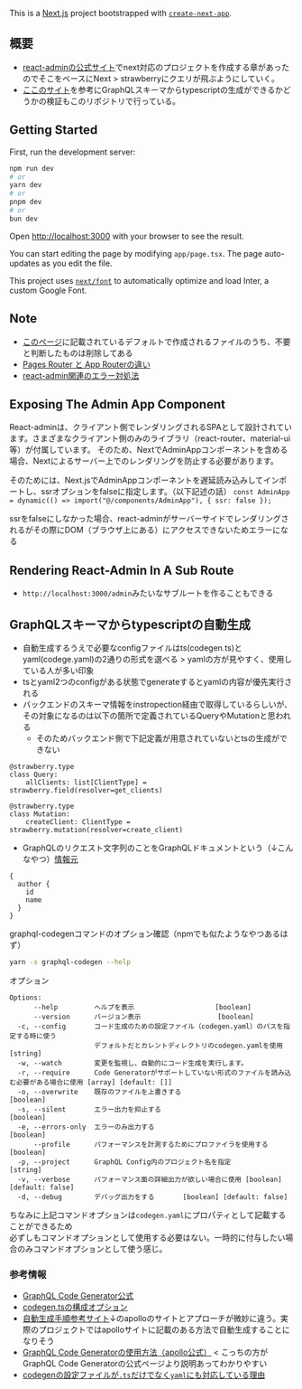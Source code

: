 This is a [Next.js](https://nextjs.org/) project bootstrapped with [`create-next-app`](https://github.com/vercel/next.js/tree/canary/packages/create-next-app).

## 概要
- [react-adminの公式サイト](https://marmelab.com/react-admin/NextJs.html)でnext対応のプロジェクトを作成する章があったのでそこをベースにNext > strawberryにクエリが飛ぶようにしていく。
- [ここのサイト](https://maku.blog/p/n2k2hxd/)を参考にGraphQLスキーマからtypescriptの生成ができるかどうかの検証もこのリポジトリで行っている。


## Getting Started

First, run the development server:

```bash
npm run dev
# or
yarn dev
# or
pnpm dev
# or
bun dev
```

Open [http://localhost:3000](http://localhost:3000) with your browser to see the result.

You can start editing the page by modifying `app/page.tsx`. The page auto-updates as you edit the file.

This project uses [`next/font`](https://nextjs.org/docs/basic-features/font-optimization) to automatically optimize and load Inter, a custom Google Font.

## Note

- [このページ](https://zenn.dev/a_da_chi/articles/181ea4ccc39580)に記載されているデフォルトで作成されるファイルのうち、不要と判断したものは削除してある
- [Pages Router と App Routerの違い](https://qiita.com/Yasushi-Mo/items/865a8d6e1a063058d702)
- [react-admin関連のエラー対処法](https://github.com/imakyo97/python_catch_up/blob/main/python-catch-up/docs/react_admin.md)

## Exposing The Admin App Component

React-adminは、クライアント側でレンダリングされるSPAとして設計されています。さまざまなクライアント側のみのライブラリ（react-router、material-ui等）が付属しています。
そのため、NextでAdminAppコンポーネントを含める場合、Nextによるサーバー上でのレンダリングを防止する必要があります。

そのためには、Next.jsでAdminAppコンポーネントを遅延読み込みしてインポートし、ssrオプションをfalseに指定します。（以下記述の話）
`const AdminApp = dynamic(() => import("@/components/AdminApp"), { ssr: false });`

ssrをfalseにしなかった場合、react-adminがサーバーサイドでレンダリングされるがその際にDOM（ブラウザ上にある）にアクセスできないためエラーになる

## Rendering React-Admin In A Sub Route

- `http://localhost:3000/admin`みたいなサブルートを作ることもできる

## GraphQLスキーマからtypescriptの自動生成

- 自動生成するうえで必要なconfigファイルはts(codegen.ts)とyaml(codege.yaml)の2通りの形式を選べる > yamlの方が見やすく、使用している人が多い印象
- tsとyaml2つのconfigがある状態でgenerateするとyamlの内容が優先実行される
- バックエンドのスキーマ情報をinstropection経由で取得しているらしいが、その対象になるのは以下の箇所で定義されているQueryやMutationと思われる
  - そのためバックエンド側で下記定義が用意されていないとtsの生成ができない

```
@strawberry.type
class Query:
    allClients: list[ClientType] = strawberry.field(resolver=get_clients)

@strawberry.type
class Mutation:
    createClient: ClientType = strawberry.mutation(resolver=create_client)
```

- GraphQLのリクエスト文字列のことをGraphQLドキュメントという（↓こんなやつ）[情報元](https://hasura.io/learn/ja/graphql/intro-graphql/core-concepts/)
```
{
  author {
    id
    name
  }
}
```

graphql-codegenコマンドのオプション確認（npmでも似たようなやつあるはず）
```sh
yarn -s graphql-codegen --help
```

オプション
```
Options:
      --help         ヘルプを表示                    [boolean]
      --version      バージョン表示                   [boolean]
  -c, --config       コード生成のための設定ファイル（codegen.yaml）のパスを指定する時に使う
                     デフォルトだとカレントディレクトリのcodegen.yamlを使用  [string]
  -w, --watch        変更を監視し、自動的にコード生成を実行します。
  -r, --require      Code Generatorがサポートしていない形式のファイルを読み込む必要がある場合に使用 [array] [default: []]
  -o, --overwrite    既存のファイルを上書きする                         [boolean]
  -s, --silent       エラー出力を抑止する                        [boolean]
  -e, --errors-only  エラーのみ出力する                                 [boolean]
      --profile      パフォーマンスを計測するためにプロファイラを使用する               [boolean]
  -p, --project      GraphQL Config内のプロジェクト名を指定                [string]
  -v, --verbose      パフォーマンス面の詳細出力が欲しい場合に使用 [boolean] [default: false]
  -d, --debug        デバッグ出力をする       [boolean] [default: false]
```

ちなみに上記コマンドオプションは`codegen.yaml`にプロパティとして記載することができるため<br>
必ずしもコマンドオプションとして使用する必要はない。一時的に付与したい場合のみコマンドオプションとして使う感じ。

### 参考情報
- [GraphQL Code Generator公式](https://the-guild.dev/graphql/codegen/docs/getting-started)
- [codegen.tsの構成オプション](https://the-guild.dev/graphql/codegen/docs/config-reference/codegen-config)
- [自動生成手順参考サイト](https://qiita.com/yoshii0110/items/b461e608dc0cff78982e)↓のapolloのサイトとアプローチが微妙に違う。実際のプロジェクトではapolloサイトに記載のある方法で自動生成することになりそう
- [GraphQL Code Generatorの使用方法（apollo公式）](https://www.apollographql.com/tutorials/client-side-graphql-react/05-codegen) < こっちの方がGraphQL Code Generatorの公式ページより説明あってわかりやすい
- [codegenの設定ファイルが`.ts`だけでなく`yaml`にも対応している理由](https://the-guild.dev/graphql/codegen/docs/config-reference/codegen-config#:~:text=the%20next%20major.-,Other%20ways%20to%20provide%20configuration,-GraphQL%2DCodegen%20uses)

